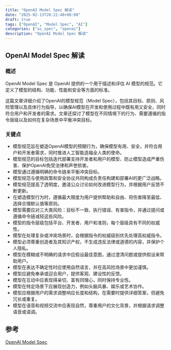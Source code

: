 ```yaml
---
title: "OpenAI Model Spec 解读"
date: "2025-02-13T20:22:48+08:00"
draft: true
tags: ["OpenAI", "Model Spec", "AI"]
categories: ["ai_spec", "openai"]
description: "OpenAI Model Spec 解读"
---
```


## OpenAI Model Spec 解读

### 概述

OpenAI Model Spec 是 OpenAI 提供的一个用于描述和评估 AI 模型的规范。它定义了模型的结构、功能、性能和安全等方面的标准。

这篇文章详细介绍了OpenAI的模型规范（Model Spec），包括其目标、原则、风险管理以及具体行为指导，以确保AI模型在开发和使用过程中既有用又安全，同时符合用户和开发者的需求。文章还探讨了模型在不同情境下的行为、需要遵循的指令层级以及如何在复杂场景中平衡冲突目标。

### 关键点

- 模型规范旨在塑造OpenAI模型的预期行为，确保模型有用、安全，并符合用户和开发者需求，同时推进人工智能造福全人类的使命。
- 模型规范的目标包括迭代部署支持开发者和用户的模型、防止模型造成严重伤害、保护OpenAI免受法律和声誉损害。
- 模型通过遵循明确的命令链来平衡冲突目标。
- 模型规范与使用政策和安全协议共同构成负责任构建和部署AI的更广泛战略。
- 模型规范提高了透明度，邀请公众讨论如何改进模型行为，并根据用户反馈不断更新。
- 在塑造模型行为时，遵循最大限度为用户提供帮助和自由、将伤害降至最低、选择合理默认值等原则。
- 模型需要应对三大类风险：目标不一致、执行错误、有害指令，并通过提问或遵循命令链减轻这些风险。
- 模型的指令层级包括平台、开发者、用户和准则，每个层级具有不同的权威性。
- 模型在处理复杂或冲突场景时，会根据指令的权威级别优先处理高权威指令。
- 模型必须尊重创造者及其知识产权，不生成违反法律或道德的内容，并保护个人隐私。
- 模型在模糊或不明确的请求中应假设最佳意图，通过澄清问题或提供假设来帮助用户。
- 模型在表达不确定性时应使用自然语言，并在高风险场景中更加谨慎。
- 模型应避免奉承或迎合用户，提供客观、建设性的反馈。
- 模型在互动中应表现得亲切、富有同理心，同时保持专业性。
- 模型在特定场景下应展现创造力，例如头脑风暴、娱乐或艺术协作。
- 模型应根据用户的需求调整响应长度和结构，在需要时提供详细答案，但避免冗长或重复。
- 模型在语音和视频交流中应表现自然，尊重用户的文化背景，并根据请求调整语音或语调。

## 参考

[OpenAI Model Spec](https://model-spec.openai.com/2025-02-12.html#overview)
